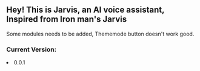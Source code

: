 <h2>Hey! This is Jarvis, an AI voice assistant, Inspired from Iron man's Jarvis</h2>

<p>Some modules needs to be added, Thememode button doesn't work good.

<h3>Current Version:</h3>
<li>0.0.1</li>
